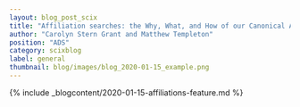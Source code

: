 ```yaml
---
layout: blog_post_scix
title: "Affiliation searches: the Why, What, and How of our Canonical Affiliation Feature"
author: "Carolyn Stern Grant and Matthew Templeton"
position: "ADS"
category: scixblog
label: general
thumbnail: blog/images/blog_2020-01-15_example.png
---
```


{% include _blogcontent/2020-01-15-affiliations-feature.md %}
